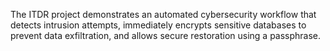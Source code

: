 The ITDR project demonstrates an automated cybersecurity workflow that detects intrusion attempts, immediately encrypts sensitive databases
to prevent data exfiltration, and allows secure restoration using a passphrase.
